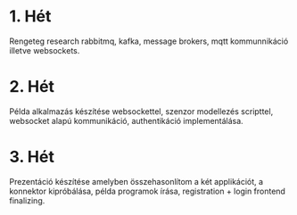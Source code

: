 # 1. Hét

Rengeteg research rabbitmq, kafka, message brokers, mqtt kommunnikáció illetve websockets.

# 2. Hét

Példa alkalmazás készítése websockettel, szenzor modellezés scripttel, websocket alapú kommunikáció, authentikáció implementálása.

# 3. Hét

Prezentáció készítése amelyben összehasonlítom a két applikációt, a konnektor kipróbálása, példa programok írása, registration + login frontend finalizing.
